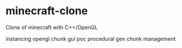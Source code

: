 # minecraft-clone
Clone of minecraft with C++/OpenGL

instancing opengl
chunk
gui
poc procedural gen
chunk management
